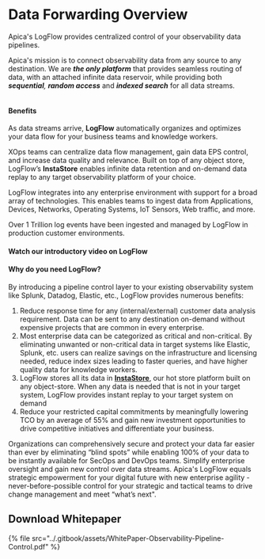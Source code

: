 # Data Forwarding Overview

Apica's LogFlow provides centralized control of your observability data pipelines.

Apica's mission is to connect observability data from any source to any destination. We are _**the only platform**_ that provides seamless routing of data, with an attached infinite data reservoir, while providing both _**sequential**,_ _**random access**_ and _**indexed search**_ for all data streams.

<figure><img src="https://logflow-docs.logiq.ai/~gitbook/image?url=https%3A%2F%2F3717450363-files.gitbook.io%2F%7E%2Ffiles%2Fv0%2Fb%2Fgitbook-x-prod.appspot.com%2Fo%2Fspaces%252F8WGNQCWSTnL2NgouIRTq%252Fuploads%252FuouxIjo4je6AdngF3lh2%252Fv2_tr_bg.png%3Falt%3Dmedia%26token%3D57b05df2-9546-4c26-9c24-e7d6eca37a0a&#x26;width=768&#x26;dpr=4&#x26;quality=100&#x26;sign=76db9bd6&#x26;sv=1" alt=""><figcaption></figcaption></figure>

#### Benefits <a href="#benefits" id="benefits"></a>

As data streams arrive, **LogFlow** automatically organizes and optimizes your data flow for your business teams and knowledge workers.

XOps teams can centralize data flow management, gain data EPS control, and increase data quality and relevance. Built on top of any object store, LogFlow’s **InstaStore** enables infinite data retention and on-demand data replay to any target observability platform of your choice.

LogFlow integrates into any enterprise environment with support for a broad array of technologies. This enables teams to ingest data from Applications, Devices, Networks, Operating Systems, IoT Sensors, Web traffic, and more.

Over 1 Trillion log events have been ingested and managed by LogFlow in production customer environments.

#### Watch our introductory video on LogFlow <a href="#watch-our-introductory-video-on-logflow" id="watch-our-introductory-video-on-logflow"></a>

#### Why do you need LogFlow? <a href="#why-do-you-need-logflow" id="why-do-you-need-logflow"></a>

By introducing a pipeline control layer to your existing observability system like Splunk, Datadog, Elastic, etc., LogFlow provides numerous benefits:

1. Reduce response time for any (internal/external) customer data analysis requirement. Data can be sent to any destination on-demand without expensive projects that are common in every enterprise.
2. Most enterprise data can be categorized as critical and non-critical. By eliminating unwanted or non-critical data in target systems like Elastic, Splunk, etc. users can realize savings on the infrastructure and licensing needed, reduce index sizes leading to faster queries, and have higher quality data for knowledge workers.
3. LogFlow stores all its data in [**InstaStore**](https://logflow-docs.logiq.ai/architecture/instastore), our hot store platform built on any object-store. When any data is needed that is not in your target system, LogFlow provides instant replay to your target system on demand
4. Reduce your restricted capital commitments by meaningfully lowering TCO by an average of 55% and gain new investment opportunities to drive competitive initiatives and differentiate your business.

Organizations can comprehensively secure and protect your data far easier than ever by eliminating “blind spots” while enabling 100% of your data to be instantly available for SecOps and DevOps teams. Simplify enterprise oversight and gain new control over data streams. Apica's LogFlow equals strategic empowerment for your digital future with new enterprise agility - never-before-possible control for your strategic and tactical teams to drive change management and meet “what’s next".

## Download Whitepaper

{% file src="../.gitbook/assets/WhitePaper-Observability-Pipeline-Control.pdf" %}

